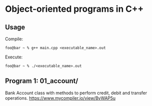 # Object-oriented programs in C++
 
## Usage
Compile:
```console
foo@bar ~ % g++ main.cpp <executable_name>.out
```
Execute:
```console
foo@bar ~ % ./<executable_name>.out
```

## Program 1: 01_account/
Bank Account class with methods to perform credit, debit and transfer operations.
https://www.mycompiler.io/view/BvWAP5u
